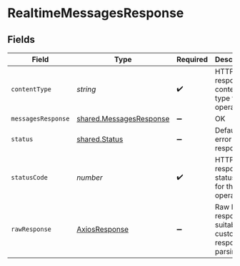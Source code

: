 # RealtimeMessagesResponse


## Fields

| Field                                                              | Type                                                               | Required                                                           | Description                                                        |
| ------------------------------------------------------------------ | ------------------------------------------------------------------ | ------------------------------------------------------------------ | ------------------------------------------------------------------ |
| `contentType`                                                      | *string*                                                           | :heavy_check_mark:                                                 | HTTP response content type for this operation                      |
| `messagesResponse`                                                 | [shared.MessagesResponse](../../models/shared/messagesresponse.md) | :heavy_minus_sign:                                                 | OK                                                                 |
| `status`                                                           | [shared.Status](../../models/shared/status.md)                     | :heavy_minus_sign:                                                 | Default error response                                             |
| `statusCode`                                                       | *number*                                                           | :heavy_check_mark:                                                 | HTTP response status code for this operation                       |
| `rawResponse`                                                      | [AxiosResponse](https://axios-http.com/docs/res_schema)            | :heavy_minus_sign:                                                 | Raw HTTP response; suitable for custom response parsing            |